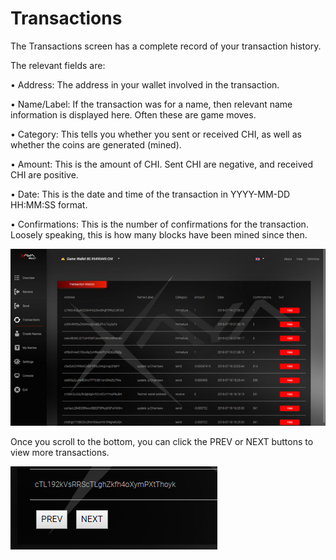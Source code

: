 # Transactions

The Transactions screen has a complete record of your transaction history.

The relevant fields are:

• Address: The address in your wallet involved in the transaction.

• Name/Label: If the transaction was for a name, then relevant name information 
is displayed here. Often these are game moves.

• Category: This tells you whether you sent or received CHI, as well as whether 
the coins are generated (mined).

• Amount: This is the amount of CHI. Sent CHI are negative, and received CHI are 
positive.

• Date: This is the date and time of the transaction in YYYY-MM-DD HH:MM:SS 
format.

• Confirmations: This is the number of confirmations for the transaction. 
Loosely speaking, this is how many blocks have been mined since then.

![transactions-screen-txid](img/transactions-screen-txid.zoom52.png)

Once you scroll to the bottom, you can click the PREV or NEXT buttons to view 
more transactions.

![transactions-paging-prev-next](img/transactions-paging-prev-next.png)


